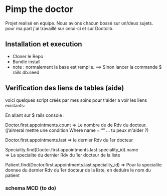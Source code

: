 # Pimp the doctor

Projet realisé en equipe. Nous avions chacun bossé sur un/deux sujets. pour ma part j'ai travaillé sur celui-ci et sur Doctolib.

## Installation et execution

* Cloner le Repo
* Bundle install
* note : normalement la base est remplie. 
  ==> Sinon lancer la commande $ rails db:seed

## Verification des liens de tables (aide)

voici quelques script créés par mes soins pour t'aider a voir les liens existants:

En allant sur $ rails console :

Doctor.first.appointments.count
⇒ Le nombre de de Rdv du docteur. (j’aimerai mettre une condition Where name = “” ... tu peux m'aider ?)

Doctor.first.appointments.last
⇒ le dernier Rdv du 1er docteur

Speciality.find(Doctor.first.appointments.last.speciality_id).name		
  ⇒ La specialite du dernier Rdv du 1er docteur de la liste

Patient.find(Doctor.first.appointments.last.speciality_id)
  ⇒ Pour la specialite donnee du dernier Rdv du 1er docteur de la liste, en deduire le nom du patient


### schema MCD (to do)



